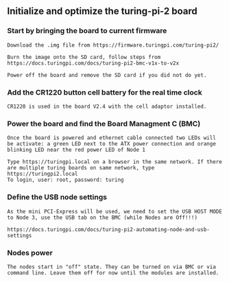 ## Initialize and optimize the turing-pi-2 board

### Start by bringing the board to current firmware

    Download the .img file from https://firmware.turingpi.com/turing-pi2/

    Burn the image onto the SD card, follow steps from https://docs.turingpi.com/docs/turing-pi2-bmc-v1x-to-v2x

    Power off the board and remove the SD card if you did not do yet.

### Add the CR1220 button cell battery for the real time clock

    CR1220 is used in the board V2.4 with the cell adaptor installed.

### Power the board and find the Board Managment C (BMC)

    Once the board is powered and ethernet cable connected two LEDs will be activate: a green LED next to the ATX power connection and orange blinking LED near the red power LED of Node 1

    Type https://turingpi.local on a browser in the same network. If there are multiple turing boards on same network, type https://turingpi2.local
    To login, user: root, password: turing

### Define the USB node settings

    As the mini PCI-Express will be used, we need to set the USB HOST MODE to Node 3, use the USB tab on the BMC (while Nodes are Off!!!)

    https://docs.turingpi.com/docs/turing-pi2-automating-node-and-usb-settings

### Nodes power

    The nodes start in "off" state. They can be turned on via BMC or via command line. Leave them off for now until the modules are installed.
